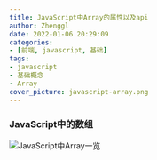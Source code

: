 ```yaml
---
title: JavaScript中Array的属性以及api
author: Zhenggl
date: 2022-01-06 20:29:09
categories:
- [前端, javascript, 基础]
tags:
- javascript
- 基础概念
- Array
cover_picture: javascript-array.png
---
```


### JavaScript中的数组

![JavaScript中Array一览](JavaScript中的数组.png)
